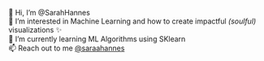 👋 Hi, I’m @SarahHannes
<br>👀 I’m interested in Machine Learning and how to create impactful *(soulful)* visualizations ✨
<br>🌱 I’m currently learning ML Algorithms using SKlearn
<br>📫 Reach out to me <a href="https://twitter.com/saraahannes">@saraahannes</a>
<!---
SarahHannes/SarahHannes is a ✨ special ✨ repository because its `README.md` (this file) appears on your GitHub profile.
You can click the Preview link to take a look at your changes.

<br>💞️ I’m looking to collaborate on ...
--->
